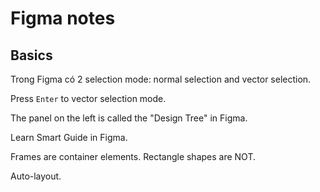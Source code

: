# Figma notes

## Basics

Trong Figma có 2 selection mode: normal selection and vector selection.

Press `Enter` to vector selection mode.

The panel on the left is called the "Design Tree" in Figma.

Learn Smart Guide in Figma.

Frames are container elements. Rectangle shapes are NOT.

Auto-layout.
